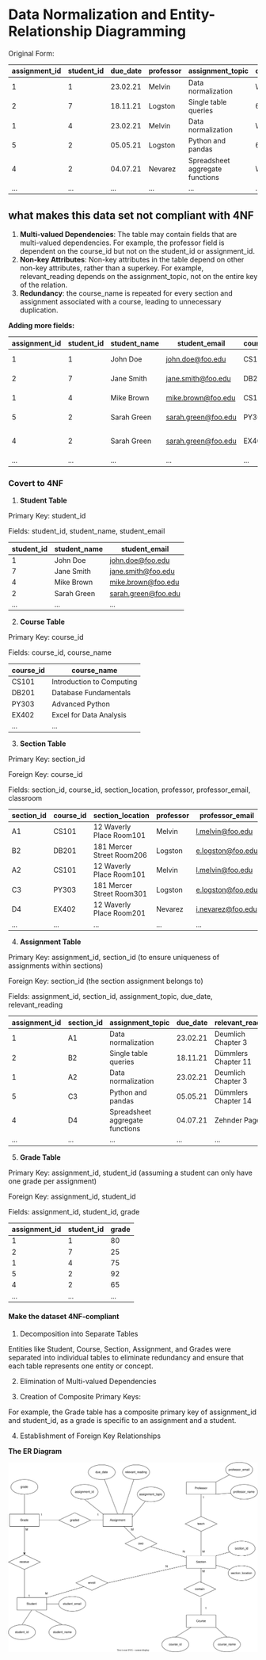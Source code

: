 # Data Normalization and Entity-Relationship Diagramming

Original Form:

| assignment_id | student_id | due_date | professor | assignment_topic                | classroom | grade | relevant_reading    | professor_email   |
| :------------ | :--------- | :------- | :-------- | :------------------------------ | :-------- | :---- | :------------------ | :---------------- |
| 1             | 1          | 23.02.21 | Melvin    | Data normalization              | WWH 101   | 80    | Deumlich Chapter 3  | l.melvin@foo.edu  |
| 2             | 7          | 18.11.21 | Logston   | Single table queries            | 60FA 314  | 25    | Dümmlers Chapter 11 | e.logston@foo.edu |
| 1             | 4          | 23.02.21 | Melvin    | Data normalization              | WWH 101   | 75    | Deumlich Chapter 3  | l.melvin@foo.edu  |
| 5             | 2          | 05.05.21 | Logston   | Python and pandas               | 60FA 314  | 92    | Dümmlers Chapter 14 | e.logston@foo.edu |
| 4             | 2          | 04.07.21 | Nevarez   | Spreadsheet aggregate functions | WWH 201   | 65    | Zehnder Page 87     | i.nevarez@foo.edu |
| ...           | ...        | ...      | ...       | ...                             | ...       | ...   | ...                 | ...               |


## what makes this data set not compliant with 4NF
1. **Multi-valued Dependencies**: The table may contain fields that are multi-valued dependencies. For example, the professor field is dependent on the course_id but not on the student_id or assignment_id.
2. **Non-key Attributes**: Non-key attributes in the table depend on other non-key attributes, rather than a superkey. For example, relevant_reading depends on the assignment_topic, not on the entire key of the relation.
3. **Redundancy**: the course_name is repeated for every section and assignment associated with a course, leading to unnecessary duplication.


**Adding more fields:**

| assignment_id | student_id | student_name | student_email      | course_id | course_name               | section_id | section_location | professor | assignment_topic                | classroom | grade | relevant_reading    | professor_email   | due_date |
|---------------|------------|--------------|--------------------|-----------|---------------------------|------------|------------------|-----------|---------------------------------|-----------|-------|---------------------|-------------------|----------|
| 1             | 1          | John Doe     | john.doe@foo.edu   | CS101     | Introduction to Computing | A1         | 12 Waverly Place Room101          | Melvin    | Data normalization              | WWH 101   | 80    | Deumlich Chapter 3  | l.melvin@foo.edu  | 23.02.21 |
| 2             | 7          | Jane Smith   | jane.smith@foo.edu | DB201     | Database Fundamentals     | B2         | 181 Mercer Street Room206         | Logston   | Single table queries            | 60FA 314  | 25    | Dümmlers Chapter 11 | e.logston@foo.edu | 18.11.21 |
| 1             | 4          | Mike Brown   | mike.brown@foo.edu | CS101     | Introduction to Computing | A2         | 12 Waverly Place Room101          | Melvin    | Data normalization              | WWH 101   | 75    | Deumlich Chapter 3  | l.melvin@foo.edu  | 23.02.21 |
| 5             | 2          | Sarah Green  | sarah.green@foo.edu| PY303     | Advanced Python           | C3         | 181 Mercer Street Room301         | Logston   | Python and pandas               | 60FA 314  | 92    | Dümmlers Chapter 14 | e.logston@foo.edu | 05.05.21 |
| 4             | 2          | Sarah Green  | sarah.green@foo.edu| EX402     | Excel for Data Analysis  | D4         | 12 Waverly Place Room201          | Nevarez   | Spreadsheet aggregate functions | WWH 201   | 65    | Zehnder Page 87     | i.nevarez@foo.edu | 04.07.21 |
| ...           | ...        | ...          | ...                | ...       | ...                       | ...        | ...              | ...       | ...                             | ...       | ...   | ...                 | ...               | ...      |



### Covert to 4NF

1. **Student Table** 

Primary Key: student_id

Fields: student_id, student_name, student_email

| student_id | student_name | student_email      |
|------------|--------------|--------------------|
| 1          | John Doe     | john.doe@foo.edu   |
| 7          | Jane Smith   | jane.smith@foo.edu |
| 4          | Mike Brown   | mike.brown@foo.edu |
| 2          | Sarah Green  | sarah.green@foo.edu|
| ...        | ...          | ...                |

2. **Course Table**

Primary Key: course_id

Fields: course_id, course_name

| course_id | course_name               |
|-----------|---------------------------|
| CS101     | Introduction to Computing |
| DB201     | Database Fundamentals     |
| PY303     | Advanced Python           |
| EX402     | Excel for Data Analysis   |
| ...       | ...                       |

3. **Section Table**

Primary Key: section_id

Foreign Key: course_id

Fields: section_id, course_id, section_location, professor, professor_email, classroom

| section_id | course_id | section_location                | professor | professor_email   | classroom |
|------------|-----------|---------------------------------|-----------|-------------------|-----------|
| A1         | CS101     | 12 Waverly Place Room101        | Melvin    | l.melvin@foo.edu  | WWH 101   |
| B2         | DB201     | 181 Mercer Street Room206       | Logston   | e.logston@foo.edu | 60FA 314  |
| A2         | CS101     | 12 Waverly Place Room101        | Melvin    | l.melvin@foo.edu  | WWH 101   |
| C3         | PY303     | 181 Mercer Street Room301       | Logston   | e.logston@foo.edu | 60FA 314  |
| D4         | EX402     | 12 Waverly Place Room201        | Nevarez   | i.nevarez@foo.edu | WWH 201   |
| ...        | ...       | ...                             | ...       | ...               | ...       |

4. **Assignment Table**

Primary Key: assignment_id, section_id (to ensure uniqueness of assignments within sections)

Foreign Key: section_id (the section assignment belongs to)

Fields: assignment_id, section_id, assignment_topic, due_date, relevant_reading

| assignment_id | section_id | assignment_topic                | due_date  | relevant_reading   |
|---------------|------------|---------------------------------|-----------|--------------------|
| 1             | A1         | Data normalization              | 23.02.21  | Deumlich Chapter 3 |
| 2             | B2         | Single table queries            | 18.11.21  | Dümmlers Chapter 11|
| 1             | A2         | Data normalization              | 23.02.21  | Deumlich Chapter 3 |
| 5             | C3         | Python and pandas               | 05.05.21  | Dümmlers Chapter 14|
| 4             | D4         | Spreadsheet aggregate functions | 04.07.21  | Zehnder Page 87    |
| ...           | ...        | ...                             | ...       | ...                |


 5. **Grade Table**

 Primary Key: assignment_id, student_id (assuming a student can only have one grade per assignment)

 Foreign Key:  assignment_id, student_id

 Fields: assignment_id, student_id, grade

 | assignment_id | student_id | grade |
|---------------|------------|-------|
| 1             | 1          | 80    |
| 2             | 7          | 25    |
| 1             | 4          | 75    |
| 5             | 2          | 92    |
| 4             | 2          | 65    |
| ...           | ...        | ...   |

#### Make the dataset 4NF-compliant

1. Decomposition into Separate Tables

Entities like Student, Course, Section, Assignment, and Grades were separated into individual tables to eliminate redundancy and ensure that each table represents one entity or concept.

2. Elimination of Multi-valued Dependencies

3. Creation of Composite Primary Keys:

 For example, the Grade table has a composite primary key of assignment_id and student_id, as a grade is specific to an assignment and a student.

4. Establishment of Foreign Key Relationships


**The ER Diagram**

![Example Image](/images/ER%20Diagram.drawio.svg)

